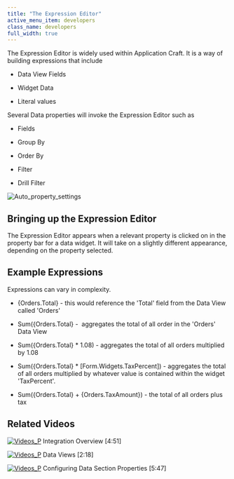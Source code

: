 ```yaml
---
title: "The Expression Editor"
active_menu_item: developers
class_name: developers
full_width: true
---
```



The Expression Editor is widely used within Application Craft. It is a way of building expressions that include

 - Data View Fields

 - Widget Data

 - Literal values

Several Data properties will invoke the Expression Editor such as

 - Fields

 - Group By

 - Order By

 - Filter

 - Drill Filter

![Auto\_property\_settings](/img/docs/auto_property_settings.zoom64.png)

## Bringing up the Expression Editor

The Expression Editor appears when a relevant property is clicked on in the property bar for a data widget. It will take on a slightly different appearance, depending on the property selected.

## Example Expressions

Expressions can vary in complexity.

 - {Orders.Total} - this would reference the 'Total' field from the Data View called 'Orders'

 - Sum({Orders.Total} -  aggregates the total of all order in the 'Orders' Data View

 - Sum({Orders.Total} \* 1.08) - aggregates the total of all orders multiplied by 1.08

 - Sum({Orders.Total} \* [Form.Widgets.TaxPercent]) - aggregates the total of all orders multiplied by whatever value is contained within the widget 'TaxPercent'.

 - Sum({Orders.Total} + {Orders.TaxAmount}) - the total of all orders plus tax

## Related Videos

[![Videos\_P](/img/docs/videos_p.png)](http://www.youtube.com/v/Jy5HgPdtvMY?autoplay=1&hd=1&fs=1&showsearch=0&rel=0&) Integration Overview [4:51]

[![Videos\_P](/img/docs/videos_p.png)](http://www.youtube.com/v/bSpGoTvBrW4?autoplay=1&hd=1&fs=1&showsearch=0&rel=0&) Data Views [2:18]

[![Videos\_P](/img/docs/videos_p.png)](http://www.youtube.com/v/GzJiwBDXlX8?autoplay=1&hd=1&fs=1&showsearch=0&rel=0&) Configuring Data Section Properties [5:47]


